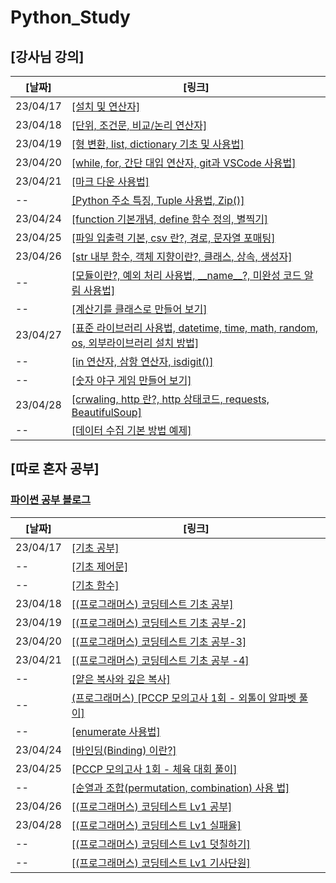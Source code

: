 # Python_Study

## [강사님 강의]   
[날짜] | [링크]
--------|------ 
23/04/17 | [[설치 및 연산자]](teacher_study/20230417.md)
23/04/18 | [[단위, 조건문, 비교/논리 연산자]](teacher_study/20230418.md)  
23/04/19 | [[형 변환, list, dictionary 기초 및 사용법]](teacher_study/20230419.md)
23/04/20 | [[while, for, 간단 대입 연산자, git과 VSCode 사용법]](teacher_study/20230420.md)
23/04/21 | [[마크 다운 사용법]](teacher_study/markdown_Edit.md)
--       | [[Python 주소 특징, Tuple 사용법, Zip()]](teacher_study/20230421.md)
23/04/24 | [[function 기본개념, define 함수 정의, 별찍기]](teacher_study/20230424.md)
23/04/25 | [[파일 입출력 기본, csv 란?, 경로, 문자열 포매팅]](teacher_study/20230425.md)
23/04/26 | [[str 내부 함수, 객체 지향이란?, 클래스, 상속, 생성자]](teacher_study/20230426-0.md)
--       | [[모듈이란?, 예외 처리 사용법, \_\_name__?, 미완성 코드 알림 사용법]](teacher_study/20230426-1.md)
--       | [[계산기를 클래스로 만들어 보기]](teacher_study/20230426-2.md)
23/04/27 | [[표준 라이브러리 사용법, datetime, time, math, random, os, 외부라이브러리 설치 방법]](teacher_study/20230427-0.md)
--       | [[in 연산자, 삼항 연산자, isdigit()]](teacher_study/20230427-1.md)
--       | [[숫자 야구 게임 만들어 보기]](teacher_study/20230427-2.md)
23/04/28 | [[crwaling, http 란?, http 상태코드, requests, BeautifulSoup]](teacher_study/20230428-0.md)
--       | [[데이터 수집 기본 방법 예제]](teacher_study/20230428-1.md)
 
  
## [따로 혼자 공부]
### [파이썬 공부 블로그](https://velog.io/@wonjun12/series/%EC%9D%B8%EA%B3%B5%EC%A7%80%EB%8A%A5-%EA%B0%9C%EB%B0%9C-Python-%EA%B3%B5%EB%B6%80)
[날짜] | [링크]
-------|-------
23/04/17 |[[기초 공부]](https://velog.io/@wonjun12/%EC%9D%B8%EA%B3%B5%EC%A7%80%EB%8A%A5-%EA%B0%9C%EB%B0%9C-Python-%EA%B3%B5%EB%B6%80)
 -- |[[기초 제어문]](https://velog.io/@wonjun12/%EC%9D%B8%EA%B3%B5%EC%A7%80%EB%8A%A5-Python-%EA%B8%B0%EC%B4%88-%EC%A0%9C%EC%96%B4%EB%AC%B8)
 -- | [[기초 함수]](https://velog.io/@wonjun12/%EC%9D%B8%EA%B3%B5%EC%A7%80%EB%8A%A5-Python-%EA%B8%B0%EC%B4%88-%ED%95%A8%EC%88%98-%EB%B3%80%EC%88%98)
 23/04/18 | [[(프로그래머스) 코딩테스트 기초 공부]](https://velog.io/@wonjun12/230418-Python-%EC%95%8C%EA%B3%A0%EB%A6%AC%EC%A6%98-%EA%B3%B5%EB%B6%80)
 23/04/19 | [[(프로그래머스) 코딩테스트 기초 공부-2]](https://velog.io/@wonjun12/230419-Python-%EC%95%8C%EA%B3%A0%EB%A6%AC%EC%A6%98-%EA%B3%B5%EB%B6%80)
 23/04/20 | [[(프로그래머스) 코딩테스트 기초 공부-3]](https://velog.io/@wonjun12/230420-Python-%EC%95%8C%EA%B3%A0%EB%A6%AC%EC%A6%98-%EA%B3%B5%EB%B6%80)
 23/04/21 | [[(프로그래머스) 코딩테스트 기초 공부 -4]](https://velog.io/@wonjun12/%ED%94%84%EB%A1%9C%EA%B7%B8%EB%9E%98%EB%A8%B8%EC%8A%A4-230421-Python-%EA%B8%B0%EC%B4%88-%EC%BD%94%EB%94%A9%ED%85%8C%EC%8A%A4%ED%8A%B8-%EA%B3%B5%EB%B6%80)
 -- | [[얕은 복사와 깊은 복사]](https://velog.io/@wonjun12/%EC%96%95%EC%9D%80-%EB%B3%B5%EC%82%ACShallow-Copy%EC%99%80-%EA%B9%8A%EC%9D%80-%EB%B3%B5%EC%82%ACDeep-Copy)
  -- | [(프로그래머스) [PCCP 모의고사 1회 - 외톨이 알파벳 풀이]](https://velog.io/@wonjun12/%ED%94%84%EB%A1%9C%EA%B7%B8%EB%9E%98%EB%A8%B8%EC%8A%A4-PCCP-%EB%AA%A8%EC%9D%98%EA%B3%A0%EC%82%AC-1%ED%9A%8C-%EC%99%B8%ED%86%A8%EC%9D%B4-%EC%95%8C%ED%8C%8C%EB%B2%B3)
 -- | [[enumerate 사용법]](https://velog.io/@wonjun12/enumerate-%EC%82%AC%EC%9A%A9-%EB%B2%95#%EC%9A%B0%EC%84%A0-%EA%B8%B0%EC%A1%B4-for%EC%9D%98-%EC%82%AC%EC%9A%A9%EB%B2%95)
 23/04/24 | [[바인딩(Binding) 이란?]](https://velog.io/@wonjun12/%EB%B0%94%EC%9D%B8%EB%94%A9)
 23/04/25 | [[PCCP 모의고사 1회 - 체육 대회 풀이]](https://velog.io/@wonjun12/%ED%94%84%EB%A1%9C%EA%B7%B8%EB%9E%98%EB%A8%B8%EC%8A%A4-PCCP-%EB%AA%A8%EC%9D%98%EA%B3%A0%EC%82%AC-1%ED%9A%8C-%EC%B2%B4%EC%9C%A1-%EB%8C%80%ED%9A%8C)
-- | [[순열과 조합(permutation, combination) 사용 법]](https://velog.io/@wonjun12/%EC%88%9C%EC%97%B4%EA%B3%BC-%EC%A1%B0%ED%95%A9-permutation-combination)
 23/04/26 | [[(프로그래머스) 코딩테스트 Lv1 공부]](https://velog.io/@wonjun12/%EC%9D%B8%EA%B3%B5%EC%A7%80%EB%8A%A5-Python-%EA%B8%B0%EC%B4%88-%EC%A0%9C%EC%96%B4%EB%AC%B8)
 23/04/28 | [[(프로그래머스) 코딩테스트 Lv1 실패율]](https://velog.io/@wonjun12/%ED%94%84%EB%A1%9C%EA%B7%B8%EB%9E%98%EB%A8%B8%EC%8A%A4-230426-Python-%EC%BD%94%EB%94%A9%ED%85%8C%EC%8A%A4%ED%8A%B8-Lv1-%EC%8B%A4%ED%8C%A8%EC%9C%A8)
 -- | [[(프로그래머스) 코딩테스트 Lv1 덧칠하기]](https://velog.io/@wonjun12/%ED%94%84%EB%A1%9C%EA%B7%B8%EB%9E%98%EB%A8%B8%EC%8A%A4-230426-Python-%EC%BD%94%EB%94%A9%ED%85%8C%EC%8A%A4%ED%8A%B8-Lv1-%EB%8D%A7%EC%B9%A0%ED%95%98%EA%B8%B0)
 -- | [[(프로그래머스) 코딩테스트 Lv1 기사단원]](https://velog.io/@wonjun12/%ED%94%84%EB%A1%9C%EA%B7%B8%EB%9E%98%EB%A8%B8%EC%8A%A4-230428-Python-%EC%BD%94%EB%94%A9%ED%85%8C%EC%8A%A4%ED%8A%B8-Lv1-%EA%B8%B0%EC%82%AC%EB%8B%A8%EC%9B%90)